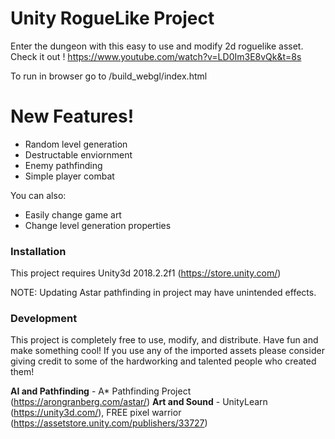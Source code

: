 # Unity RogueLike Project


Enter the dungeon with this easy to use and modify 2d roguelike asset.
Check it out ! https://www.youtube.com/watch?v=LD0Im3E8vQk&t=8s

To run in browser go to /build_webgl/index.html

# New Features!

  - Random level generation
  - Destructable enviornment
  - Enemy pathfinding 
  - Simple player combat


You can also:
  - Easily change game art
  - Change level generation properties

### Installation

This project requires Unity3d 2018.2.2f1 (https://store.unity.com/)

NOTE: Updating Astar pathfinding in project may have unintended effects.


### Development

This project is completely free to use, modify, and distribute. Have fun and make something cool! If you use any of the imported assets please consider giving credit to some of the hardworking and talented people who created them!

**AI and Pathfinding** - A* Pathfinding Project (https://arongranberg.com/astar/)
**Art and Sound** - UnityLearn (https://unity3d.com/), FREE pixel warrior (https://assetstore.unity.com/publishers/33727)


